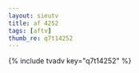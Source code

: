 ```yaml
--- 
layout: sieutv
title: af 4252
tags: [aftv]
thumb_re: q7t14252
---
```

{% include tvadv key="q7t14252" %} 
